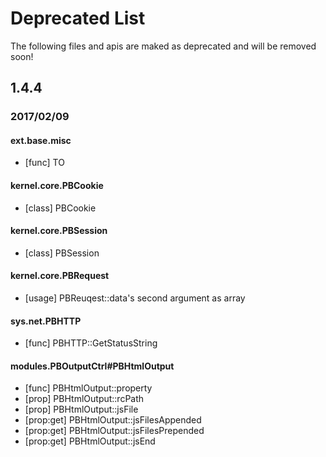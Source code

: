 # Deprecated List #
The following files and apis are maked as deprecated and will be removed soon!


## 1.4.4 ##
### 2017/02/09 ###
#### ext.base.misc ####
- [func] TO

#### kernel.core.PBCookie ####
- [class] PBCookie

#### kernel.core.PBSession ####
- [class] PBSession

#### kernel.core.PBRequest ####
- [usage] PBReuqest::data's second argument as array

#### sys.net.PBHTTP ####
- [func] PBHTTP::GetStatusString

#### modules.PBOutputCtrl\#PBHtmlOutput ####
- [func] PBHtmlOutput::property
- [prop] PBHtmlOutput::rcPath
- [prop] PBHtmlOutput::jsFile
- [prop:get] PBHtmlOutput::jsFilesAppended
- [prop:get] PBHtmlOutput::jsFilesPrepended
- [prop:get] PBHtmlOutput::jsEnd

